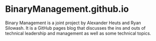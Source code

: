 # BinaryManagement.github.io
Binary Management is a joint project by Alexander Heuts and Ryan Silowash. It is a GitHub pages blog that discusses the ins and outs of technical leadership and management as well as some technical topics. 
